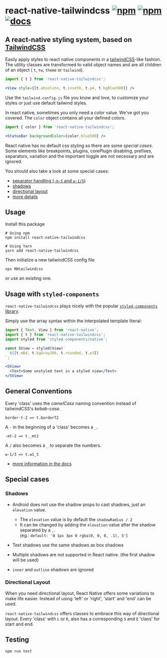 # react-native-tailwindcss [![npm](https://img.shields.io/npm/v/react-native-tailwindcss.svg)](https://github.com/TVke/react-native-tailwindcss/releases) [![npm](https://img.shields.io/npm/dt/react-native-tailwindcss.svg)](https://www.npmjs.com/package/react-native-tailwindcss) [![docs](https://img.shields.io/badge/read-docs-38b2ac)](https://tvke.github.io/react-native-tailwindcss)
## A react-native styling system, based on [TailwindCSS](https://tailwindcss.com/docs/what-is-tailwind/)
Easily apply styles to react native components in a <a href='https://tailwindcss.com/docs/what-is-tailwind/'>tailwindCSS</a>-like fashion.
The utility classes are transformed to valid object names and are all children of an object ( `t`, `tw`, `theme` or `tailwind`).

```jsx harmony
import { t } from 'react-native-tailwindcss';

<View style={[t.absolute, t.inset0, t.p4, t.bgBlue500]} />
```

Use the `tailwind.config.js` file you know and love, to customize your styles or just use default tailwind styles.

In react native, sometimes you only need a color value. We've got you covered.
The `color` object contains all your defined colors.

```jsx harmony
import { color } from 'react-native-tailwindcss';

<StatusBar backgroundColor={color.blue500} />
```

React native has no default css styling so there are some *special cases*.
Some elements like breakpoints, plugins, corePlugin disabling, prefixes, separators, variation and the important toggle are not necessary and are ignored.

You should also take a look at some special cases:
 - [separator handling (`-m-5` and `w-1/5`)](#general-conventions)
 - [shadows](#shadows)
 - [directional layout](#directional-layout)
 - [more details](https://tvke.github.io/react-native-tailwindcss/special-cases.html)

## Usage
Install this package

```
# Using npm
npm install react-native-tailwindcss

# Using Yarn
yarn add react-native-tailwindcss
```


Then initialize a new tailwindCSS config file

```
npx RNtailwindcss
```

or use an existing one.

## Usage with `styled-components`

`react-native-tailwindcss` plays nicely with the popular [`styled-components` library](https://styled-components.com/docs/basics#react-native).

Simply use the array syntax within the interpolated template literal:

```jsx harmony
import { Text, View } from 'react-native';
import { t } from 'react-native-tailwindcss';
import styled from 'styled-components/native';

const SView = styled(View)`
  ${[t.mB4, t.bgGray200, t.rounded, t.p3]}
`;

<SView>
  <Text>Some unstyled text in a styled view</Text>
</SView>
```

## General Conventions

Every 'class' uses the *camelCase* naming convention instead of tailwindCSS's *kebab-case*.
```
border-t-2 => t.borderT2
```

A `-` in the beginning of a 'class' becomes a `_`.
```
-mt-2 => t._mt2
```

A `/` also becomes a `_` to separate the numbers.
```
w-1/3 => t.w1_3
```

 - [more information in the docs](https://tvke.github.io/react-native-tailwindcss/translations.html)

## Special cases

### Shadows

 - Android does not use the shadow props to cast shadows, just an `elevation` value.
    - The `elevation` value is by default the `shadowRadius / 2`
    - It can be changed by adding the `elevation` value after the shadow separated by a `,`. <br>
        (eg.: `default: '0 1px 3px 0 rgba(0, 0, 0, .1), 5'`)

 - Text shadows use the same shadows as box shadows
 - Multiple shadows are not supported in React native. (the first shadow will be used)
 - `inner` and `outline` shadows are ignored

### Directional Layout

When you need directional layout, React Native offers some variations to make life easier.
Instead of using 'left' or 'right', 'start' and 'end' can be used.

`react-native-tailwindcss` offers classes to embrace this way of directional layout.
Every 'class' with `L` or `R`, also has a corresponding `S` and `E` 'class' for start and end.

## Testing

```
npm run test
```
